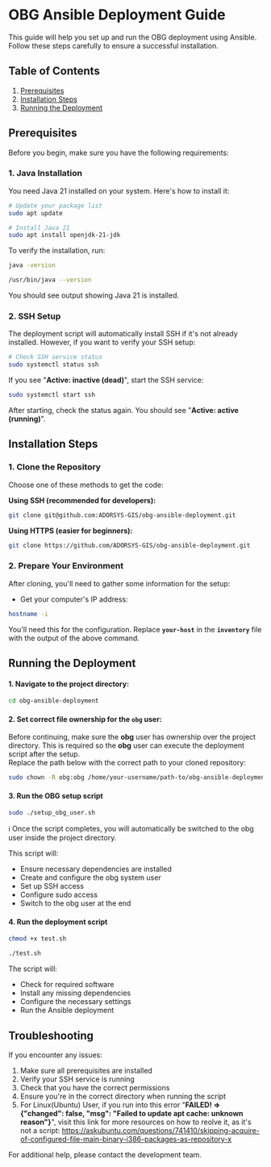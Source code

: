 # OBG Ansible Deployment Guide

This guide will help you set up and run the OBG deployment using Ansible. Follow these steps carefully to ensure a successful installation.

## Table of Contents
1. [Prerequisites](#prerequisites)
2. [Installation Steps](#installation-steps)
3. [Running the Deployment](#running-the-deployment)

## Prerequisites

Before you begin, make sure you have the following requirements:

### 1. Java Installation
You need Java 21 installed on your system. Here's how to install it:

```bash
# Update your package list
sudo apt update

# Install Java 21
sudo apt install openjdk-21-jdk
```

To verify the installation, run:
```bash
java -version
```

```bash
/usr/bin/java --version
 ```

You should see output showing Java 21 is installed.

### 2. SSH Setup
The deployment script will automatically install SSH if it's not already installed. However, if you want to verify your SSH setup:

```bash
# Check SSH service status
sudo systemctl status ssh
```

If you see "**Active: inactive (dead)**", start the SSH service:
```bash
sudo systemctl start ssh
```

After starting, check the status again. You should see "**Active: active (running)**".

## Installation Steps

### 1. Clone the Repository
Choose one of these methods to get the code:

**Using SSH (recommended for developers):**
```bash
git clone git@github.com:ADORSYS-GIS/obg-ansible-deployment.git
```

**Using HTTPS (easier for beginners):**
```bash
git clone https://github.com/ADORSYS-GIS/obg-ansible-deployment.git
```

### 2. Prepare Your Environment

After cloning, you'll need to gather some information for the setup:

- Get your computer's IP address:
```bash
hostname -i
```
You'll need this for the configuration. Replace **```your-host```** in the **```inventory```** file with the output of the above command.

## Running the Deployment

#### 1. Navigate to the project directory:
```bash
cd obg-ansible-deployment
```

#### 2. Set correct file ownership for the **```obg```** user:
Before continuing, make sure the **obg** user has ownership over the project directory. This is required so the **obg** user can execute the deployment script after the setup. <br>
Replace the path below with the correct path to your cloned repository:
```bash
sudo chown -R obg:obg /home/your-username/path-to/obg-ansible-deployment
```

####  3. Run the OBG setup script
```bash
sudo ./setup_obg_user.sh
```
ℹ️ Once the script completes, you will automatically be switched to the obg user inside the project directory.

This script will:
- Ensure necessary dependencies are installed
- Create and configure the obg system user
- Set up SSH access
- Configure sudo access
- Switch to the obg user at the end

#### 4. Run the deployment script
```bash
chmod +x test.sh
```

```bash
./test.sh
```

The script will:
- Check for required software
- Install any missing dependencies
- Configure the necessary settings
- Run the Ansible deployment

## Troubleshooting

If you encounter any issues:
1. Make sure all prerequisites are installed
2. Verify your SSH service is running
3. Check that you have the correct permissions
4. Ensure you're in the correct directory when running the script
5. For Linux(Ubuntu) User, if you run into this error "**FAILED! => {"changed": false, "msg": "Failed to update apt cache: unknown reason"}**", visit this link for more resources on how to reolve it, as it's not a script: https://askubuntu.com/questions/741410/skipping-acquire-of-configured-file-main-binary-i386-packages-as-repository-x

For additional help, please contact the development team.
